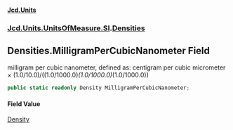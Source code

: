 #### [Jcd.Units](index.md 'index')
### [Jcd.Units.UnitsOfMeasure.SI](Jcd.Units.UnitsOfMeasure.SI.md 'Jcd.Units.UnitsOfMeasure.SI').[Densities](Densities.md 'Jcd.Units.UnitsOfMeasure.SI.Densities')

## Densities.MilligramPerCubicNanometer Field

milligram per cubic nanometer, defined as: centigram per cubic micrometer × (1.0/10.0)/((1.0/1000.0)*(1.0/1000.0)*(1.0/1000.0))

```csharp
public static readonly Density MilligramPerCubicNanometer;
```

#### Field Value
[Density](Density.md 'Jcd.Units.UnitTypes.Density')